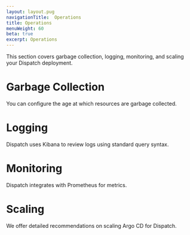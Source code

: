 ```yaml
---
layout: layout.pug
navigationTitle:  Operations
title: Operations
menuWeight: 60
beta: true
excerpt: Operations
---
```

This section covers garbage collection, logging, monitoring, and scaling your Dispatch deployment.

# Garbage Collection

You can configure the age at which resources are garbage collected.

# Logging

Dispatch uses Kibana to review logs using standard query syntax. 

# Monitoring

Dispatch integrates with Prometheus for metrics.

# Scaling

We offer detailed recommendations on scaling Argo CD for Dispatch.